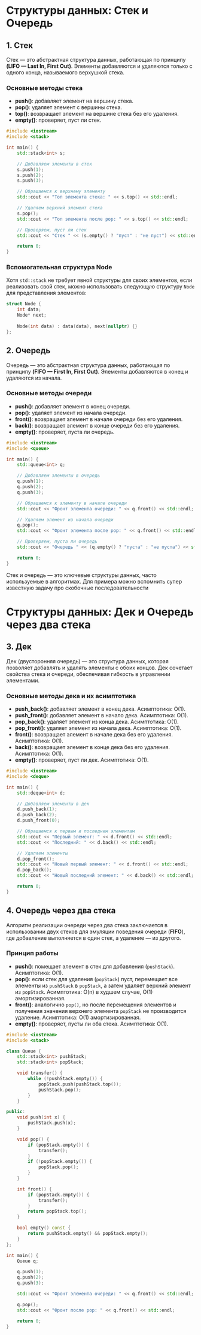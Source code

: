 
# Структуры данных: Стек и Очередь

## 1. Стек

Стек — это абстрактная структура данных, работающая по принципу **(LIFO — Last In, First Out)**. Элементы добавляются и удаляются только с одного конца, называемого верхушкой стека.

### Основные методы стека

- **push()**: добавляет элемент на вершину стека.
- **pop()**: удаляет элемент с вершины стека.
- **top()**: возвращает элемент на вершине стека без его удаления.
- **empty()**: проверяет, пуст ли стек.

```cpp
#include <iostream>
#include <stack>

int main() {
    std::stack<int> s;

    // Добавляем элементы в стек
    s.push(1);
    s.push(2);
    s.push(3);

    // Обращаемся к верхнему элементу
    std::cout << "Топ элемента стека: " << s.top() << std::endl;

    // Удаляем верхний элемент стека
    s.pop();
    std::cout << "Топ элемента после pop: " << s.top() << std::endl;

    // Проверяем, пуст ли стек
    std::cout << "Стек " << (s.empty() ? "пуст" : "не пуст") << std::endl;

    return 0;
}
```

### Вспомогательная структура Node

Хотя `std::stack` не требует явной структуры для своих элементов, если реализовать свой стек, можно использовать следующую структуру `Node` для представления элементов:

```cpp
struct Node {
    int data;
    Node* next;
    
    Node(int data) : data(data), next(nullptr) {}
};
```

## 2. Очередь

Очередь — это абстрактная структура данных, работающая по принципу **(FIFO — First In, First Out)**. Элементы добавляются в конец и удаляются из начала.

### Основные методы очереди

- **push()**: добавляет элемент в конец очереди.
- **pop()**: удаляет элемент из начала очереди.
- **front()**: возвращает элемент в начале очереди без его удаления.
- **back()**: возвращает элемент в конце очереди без его удаления.
- **empty()**: проверяет, пуста ли очередь.

```cpp
#include <iostream>
#include <queue>

int main() {
    std::queue<int> q;

    // Добавляем элементы в очередь
    q.push(1);
    q.push(2);
    q.push(3);

    // Обращаемся к элементу в начале очереди
    std::cout << "Фронт элемента очереди: " << q.front() << std::endl;

    // Удаляем элемент из начала очереди
    q.pop();
    std::cout << "Фронт элемента после pop: " << q.front() << std::endl;

    // Проверяем, пуста ли очередь
    std::cout << "Очередь " << (q.empty() ? "пуста" : "не пуста") << std::endl;

    return 0;
}
```

Стек и очередь — это ключевые структуры данных, часто используемые в алгоритмах. Для примера можно вспомнить супер известную задачу про скобочные последовательности

# Структуры данных: Дек и Очередь через два стека

## 3. Дек

Дек (двусторонняя очередь) — это структура данных, которая позволяет добавлять и удалять элементы с обоих концов. Дек сочетает свойства стека и очереди, обеспечивая гибкость в управлении элементами.

### Основные методы дека и их асимптотика

- **push_back()**: добавляет элемент в конец дека. Асимптотика: O(1).
- **push_front()**: добавляет элемент в начало дека. Асимптотика: O(1).
- **pop_back()**: удаляет элемент из конца дека. Асимптотика: O(1).
- **pop_front()**: удаляет элемент из начала дека. Асимптотика: O(1).
- **front()**: возвращает элемент в начале дека без его удаления. Асимптотика: O(1).
- **back()**: возвращает элемент в конце дека без его удаления. Асимптотика: O(1).
- **empty()**: проверяет, пуст ли дек. Асимптотика: O(1).

```cpp
#include <iostream>
#include <deque>

int main() {
    std::deque<int> d;

    // Добавляем элементы в дек
    d.push_back(1);
    d.push_back(2);
    d.push_front(0);

    // Обращаемся к первым и последним элементам
    std::cout << "Первый элемент: " << d.front() << std::endl;
    std::cout << "Последний: " << d.back() << std::endl;

    // Удаляем элементы
    d.pop_front();
    std::cout << "Новый первый элемент: " << d.front() << std::endl;
    d.pop_back();
    std::cout << "Новый последний элемент: " << d.back() << std::endl;

    return 0;
}
```

## 4. Очередь через два стека

Алгоритм реализации очереди через два стека заключается в использовании двух стеков для эмуляции поведения очереди (**FIFO**), где добавление выполняется в один стек, а удаление — из другого.

### Принцип работы

- **push()**: помещает элемент в стек для добавления (`pushStack`). Асимптотика: O(1).
- **pop()**: если стек для удаления (`popStack`) пуст, перемещает все элементы из `pushStack` в `popStack`, а затем удаляет верхний элемент из `popStack`. Асимптотика: O(n) в худшем случае, O(1) амортизированная.
- **front()**: аналогично `pop()`, но после перемещения элементов и получения значения верхнего элемента `popStack` не производится удаление. Асимптотика: O(1) амортизированная.
- **empty()**: проверяет, пусты ли оба стека. Асимптотика: O(1).

```cpp
#include <iostream>
#include <stack>

class Queue {
    std::stack<int> pushStack;
    std::stack<int> popStack;

    void transfer() {
        while (!pushStack.empty()) {
            popStack.push(pushStack.top());
            pushStack.pop();
        }
    }

public:
    void push(int x) {
        pushStack.push(x);
    }

    void pop() {
        if (popStack.empty()) {
            transfer();
        }
        if (!popStack.empty()) {
            popStack.pop();
        }
    }

    int front() {
        if (popStack.empty()) {
            transfer();
        }
        return popStack.top();
    }

    bool empty() const {
        return pushStack.empty() && popStack.empty();
    }
};

int main() {
    Queue q;

    q.push(1);
    q.push(2);
    q.push(3);

    std::cout << "Фронт элемента очереди: " << q.front() << std::endl;

    q.pop();
    std::cout << "Фронт после pop: " << q.front() << std::endl;

    return 0;
}
```
